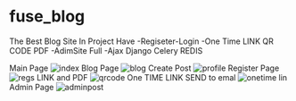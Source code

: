 # fuse_blog
The Best Blog Site In Project Have
-Regiseter-Login
-One Time LINK QR CODE PDF 
-AdimSite Full
-Ajax Django Celery REDIS

Main Page
![index](https://user-images.githubusercontent.com/115880391/209750456-02cc0858-7552-4b73-a033-4d25ea366af7.png)
Blog Page
![blog](https://user-images.githubusercontent.com/115880391/209750495-496a93da-6a0a-4c2b-b0e3-a48907c04882.png)
Create Post
![profile](https://user-images.githubusercontent.com/115880391/209750525-fd894e8d-a965-4a68-af47-b4ca0f21e199.png)
Register Page
![regs](https://user-images.githubusercontent.com/115880391/209750555-f48d5125-6028-4383-a933-8d806772a6a4.png)
LINK and PDF
![qrcode](https://user-images.githubusercontent.com/115880391/209750596-d5776737-3f73-4eab-9321-66021404a007.png)
One TIME LINK SEND to emal
![onetime lin](https://user-images.githubusercontent.com/115880391/209750664-c2fd3cf0-8b50-4203-bbd8-49a213d1b07c.png)
Admin Page
![adminpost](https://user-images.githubusercontent.com/115880391/209750870-687fde10-8598-4836-b0e2-609e80f7e5be.png)
